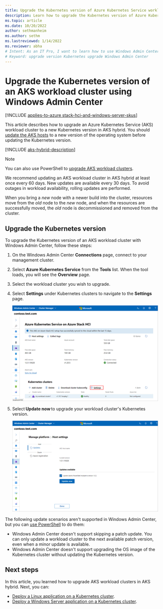 ```yaml
---
title: Upgrade the Kubernetes version of Azure Kubernetes Service workload clusters with Windows Admin Center
description: Learn how to upgrade the Kubernetes version of Azure Kubernetes Service (AKS) workload clusters in AKS hybrid
ms.topic: article
ms.date: 10/20/2022
author: sethmanheim
ms.author: sethm 
ms.lastreviewed: 1/14/2022
ms.reviewer: abha
# Intent: As an IT Pro, I want to learn how to use Windows Admin Center to upgrade my AKS clusters.
# Keyword: upgrade version Kubernetes upgrade Windows Admin Center
---
```


# Upgrade the Kubernetes version of an AKS workload cluster using Windows Admin Center

[!INCLUDE [applies-to-azure stack-hci-and-windows-server-skus](includes/aks-hci-applies-to-skus/aks-hybrid-applies-to-azure-stack-hci-windows-server-sku.md)]

This article describes how to upgrade an Azure Kubernetes Service (AKS) workload cluster to a new Kubernetes version in AKS hybrid. You should [update the AKS hosts](update-akshci-host-windows-admin-center.md) to a new version of the operating system before updating the Kubernetes version.

[!INCLUDE [aks-hybrid-description](includes/aks-hybrid-description.md)]

> [!NOTE]
> You can also use PowerShell to [upgrade AKS workload clusters](upgrade.md).

We recommend updating an AKS workload cluster in AKS hybrid at least once every 60 days. New updates are available every 30 days. To avoid outages in workload availability, rolling updates are performed.

When you bring a _new_ node with a newer build into the cluster, resources move from the _old_ node to the _new_ node, and when the resources are successfully moved, the _old_ node is decommissioned and removed from the cluster.

## Upgrade the Kubernetes version

To upgrade the Kubernetes version of an AKS workload cluster with Windows Admin Center, follow these steps: 

1. On the Windows Admin Center **Connections** page, connect to your management cluster.
2. Select **Azure Kubernetes Service** from the **Tools** list. When the tool loads, you will see the **Overview** page.
3. Select the workload cluster you wish to upgrade.
4. Select **Settings** under Kubernetes clusters to navigate to the **Settings** page. 

   [ ![Screenshot showing the Settings option for Kubernetes clusters in Windows Admin Center.](./media/wac-kubernetes-upgrade/kubernetes-upgrade-settings.png) ](./media/wac-kubernetes-upgrade/kubernetes-upgrade-settings.png#lightbox)

5. Select **Update now** to upgrade your workload cluster's Kubernetes version. 

   [ ![Screenshot showing the Update Now button on the Host Settings page in Windows Admin Center.](./media/wac-kubernetes-upgrade/kubernetes-cluster-update-now.png) ](./media/wac-kubernetes-upgrade/kubernetes-cluster-update-now.png#lightbox)

The following update scenarios aren't supported in Windows Admin Center, but you can [use PowerShell](upgrade.md) to do them:

- Windows Admin Center doesn't support skipping a patch update. You can only update a workload cluster to the next available patch version, even when a minor update is available.  
- Windows Admin Center doesn't support upgrading the OS image of the Kubernetes cluster without updating the Kubernetes version.

## Next steps

In this article, you learned how to upgrade AKS workload clusters in AKS hybrid. Next, you can:
- [Deploy a Linux application on a Kubernetes cluster](./deploy-linux-application.md).
- [Deploy a Windows Server application on a Kubernetes cluster](./deploy-windows-application.md).
